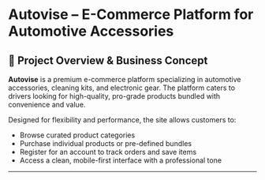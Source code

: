 # Autovise – E-Commerce Platform for Automotive Accessories

## 🚗 Project Overview & Business Concept

**Autovise** is a premium e-commerce platform specializing in automotive accessories, cleaning kits, and electronic gear. The platform caters to drivers looking for high-quality, pro-grade products bundled with convenience and value.

Designed for flexibility and performance, the site allows customers to:
- Browse curated product categories
- Purchase individual products or pre-defined bundles
- Register for an account to track orders and save items
- Access a clean, mobile-first interface with a professional tone

---

